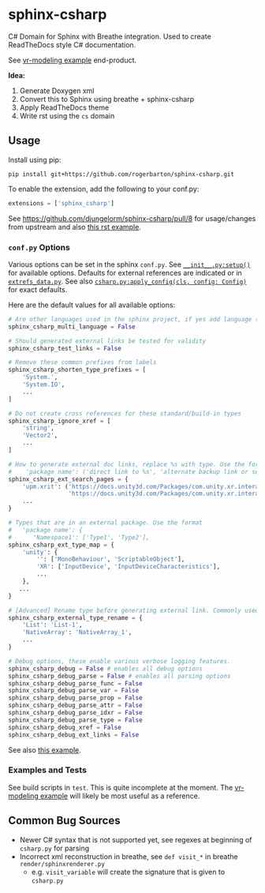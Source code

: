 # sphinx-csharp

C# Domain for Sphinx with Breathe integration. Used to create ReadTheDocs style C# documentation.

See [vr-modeling example](https://vr-modeling.readthedocs.io/Assets/Scripts/Libigl/index.html) end-product.

**Idea:**
1. Generate Doxygen xml
1. Convert this to Sphinx using breathe + sphinx-csharp
1. Apply ReadTheDocs theme
1. Write rst using the `cs` domain

## Usage

Install using pip:

```
pip install git+https://github.com/rogerbarton/sphinx-csharp.git
```

To enable the extension, add the following to your conf.py:

```py
extensions = ['sphinx_csharp']
```

See https://github.com/djungelorm/sphinx-csharp/pull/8 for usage/changes from upstream and also [this rst example](https://raw.githubusercontent.com/rogerbarton/sphinx-csharp/master/test/index.rst).

### `conf.py` Options
Various options can be set in the sphinx `conf.py`. See [`__init__.py:setup()`](https://github.com/rogerbarton/sphinx-csharp/blob/master/sphinx_csharp/__init__.py) for available options. Defaults for external references are indicated or in [`extrefs_data.py`](https://github.com/rogerbarton/sphinx-csharp/blob/master/sphinx_csharp/extrefs_data.py). 
See also [`csharp.py:apply_config(cls, config: Config)`](https://github.com/rogerbarton/sphinx-csharp/blob/master/sphinx_csharp/csharp.py) for exact defaults. 

Here are the default values for all available options:

```py
# Are other languages used in the sphinx project, if yes add language (domain) prefix to reference labels
sphinx_csharp_multi_language = False

# Should generated external links be tested for validity
sphinx_csharp_test_links = False

# Remove these common prefixes from labels
sphinx_csharp_shorten_type_prefixes = [
    'System.',
    'System.IO',
    ...
]

# Do not create cross references for these standard/build-in types
sphinx_csharp_ignore_xref = [
    'string',
    'Vector2',
    ...
]

# How to generate external doc links, replace %s with type. Use the format
#    'package name': ('direct link to %s', 'alternate backup link or search page')
sphinx_csharp_ext_search_pages = {
    'upm.xrit': ('https://docs.unity3d.com/Packages/com.unity.xr.interaction.toolkit@0.9/api/%s.html',
                 'https://docs.unity3d.com/Packages/com.unity.xr.interaction.toolkit@0.9/?%s'),
    ...
}

# Types that are in an external package. Use the format
#   'package name': {
#      'Namespace1': ['Type1', 'Type2'],
sphinx_csharp_ext_type_map = {
    'unity': {
        '': ['MonoBehaviour', 'ScriptableObject'],
        'XR': ['InputDevice', 'InputDeviceCharacteristics'],
        ...
    },
   ...
}

# [Advanced] Rename type before generating external link. Commonly used for generic types
sphinx_csharp_external_type_rename = {
    'List': 'List-1',
    'NativeArray': 'NativeArray_1',
    ...
}

# Debug options, these enable various verbose logging features.
sphinx_csharp_debug = False # enables all debug options
sphinx_csharp_debug_parse = False # enables all parsing options
sphinx_csharp_debug_parse_func = False
sphinx_csharp_debug_parse_var = False
sphinx_csharp_debug_parse_prop = False
sphinx_csharp_debug_parse_attr = False
sphinx_csharp_debug_parse_idxr = False
sphinx_csharp_debug_parse_type = False
sphinx_csharp_debug_xref = False
sphinx_csharp_debug_ext_links = False
```

See also [this example](https://github.com/rogerbarton/vr-modeling/blob/69885cd454935e3c5b54ef5a6b9a94da73575b20/conf.py).

### Examples and Tests

See build scripts in `test`. This is quite incomplete at the moment. The [vr-modeling example](https://vr-modeling.readthedocs.io/Assets/Scripts/Libigl/index.html) will likely be most useful as a reference.


## Common Bug Sources
- Newer C# syntax that is not supported yet, see regexes at beginning of `csharp.py` for parsing
- Incorrect xml reconstruction in breathe, see `def visit_*` in breathe `render/sphinxrenderer.py`
    - e.g. `visit_variable` will create the signature that is given to `csharp.py` 